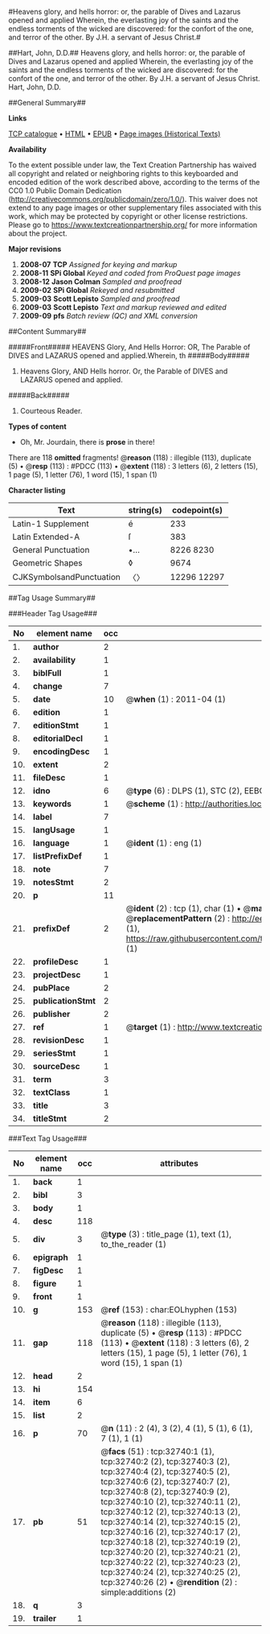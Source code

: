 #Heavens glory, and hells horror: or, the parable of Dives and Lazarus opened and applied Wherein, the everlasting joy of the saints and the endless torments of the wicked are discovered: for the confort of the one, and terror of the other. By J.H. a servant of Jesus Christ.#

##Hart, John, D.D.##
Heavens glory, and hells horror: or, the parable of Dives and Lazarus opened and applied Wherein, the everlasting joy of the saints and the endless torments of the wicked are discovered: for the confort of the one, and terror of the other. By J.H. a servant of Jesus Christ.
Hart, John, D.D.

##General Summary##

**Links**

[TCP catalogue](http://www.ota.ox.ac.uk/tcp/)  • 
[HTML](http://tei.it.ox.ac.uk/tcp/Texts-HTML/free/A45/A45728.html)  • 
[EPUB](http://tei.it.ox.ac.uk/tcp/Texts-EPUB/free/A45/A45728.epub) • 
[Page images (Historical Texts)](https://historicaltexts.jisc.ac.uk/eebo-99828313e)

**Availability**

To the extent possible under law, the Text Creation Partnership has waived all copyright and related or neighboring rights to this keyboarded and encoded edition of the work described above, according to the terms of the CC0 1.0 Public Domain Dedication (http://creativecommons.org/publicdomain/zero/1.0/). This waiver does not extend to any page images or other supplementary files associated with this work, which may be protected by copyright or other license restrictions. Please go to https://www.textcreationpartnership.org/ for more information about the project.

**Major revisions**

1. __2008-07__ __TCP__ *Assigned for keying and markup*
1. __2008-11__ __SPi Global__ *Keyed and coded from ProQuest page images*
1. __2008-12__ __Jason Colman__ *Sampled and proofread*
1. __2009-02__ __SPi Global__ *Rekeyed and resubmitted*
1. __2009-03__ __Scott Lepisto__ *Sampled and proofread*
1. __2009-03__ __Scott Lepisto__ *Text and markup reviewed and edited*
1. __2009-09__ __pfs__ *Batch review (QC) and XML conversion*

##Content Summary##

#####Front#####
HEAVENS Glory, And Hells Horror: OR, The Parable of DIVES and LAZARUS opened and applied.Wherein, th
#####Body#####

1. Heavens Glory, AND Hells horror. Or, the Parable of DIVES and LAZARUS opened and applied.

#####Back#####

1. Courteous Reader.

**Types of content**

  * Oh, Mr. Jourdain, there is **prose** in there!

There are 118 **omitted** fragments! 
 @__reason__ (118) : illegible (113), duplicate (5)  •  @__resp__ (113) : #PDCC (113)  •  @__extent__ (118) : 3 letters (6), 2 letters (15), 1 page (5), 1 letter (76), 1 word (15), 1 span (1)

**Character listing**


|Text|string(s)|codepoint(s)|
|---|---|---|
|Latin-1 Supplement|é|233|
|Latin Extended-A|ſ|383|
|General Punctuation|•…|8226 8230|
|Geometric Shapes|◊|9674|
|CJKSymbolsandPunctuation|〈〉|12296 12297|

##Tag Usage Summary##

###Header Tag Usage###

|No|element name|occ|attributes|
|---|---|---|---|
|1.|__author__|2||
|2.|__availability__|1||
|3.|__biblFull__|1||
|4.|__change__|7||
|5.|__date__|10| @__when__ (1) : 2011-04 (1)|
|6.|__edition__|1||
|7.|__editionStmt__|1||
|8.|__editorialDecl__|1||
|9.|__encodingDesc__|1||
|10.|__extent__|2||
|11.|__fileDesc__|1||
|12.|__idno__|6| @__type__ (6) : DLPS (1), STC (2), EEBO-CITATION (1), PROQUEST (1), VID (1)|
|13.|__keywords__|1| @__scheme__ (1) : http://authorities.loc.gov/ (1)|
|14.|__label__|7||
|15.|__langUsage__|1||
|16.|__language__|1| @__ident__ (1) : eng (1)|
|17.|__listPrefixDef__|1||
|18.|__note__|7||
|19.|__notesStmt__|2||
|20.|__p__|11||
|21.|__prefixDef__|2| @__ident__ (2) : tcp (1), char (1)  •  @__matchPattern__ (2) : ([0-9\-]+):([0-9IVX]+) (1), (.+) (1)  •  @__replacementPattern__ (2) : http://eebo.chadwyck.com/downloadtiff?vid=$1&page=$2 (1), https://raw.githubusercontent.com/textcreationpartnership/Texts/master/tcpchars.xml#$1 (1)|
|22.|__profileDesc__|1||
|23.|__projectDesc__|1||
|24.|__pubPlace__|2||
|25.|__publicationStmt__|2||
|26.|__publisher__|2||
|27.|__ref__|1| @__target__ (1) : http://www.textcreationpartnership.org/docs/. (1)|
|28.|__revisionDesc__|1||
|29.|__seriesStmt__|1||
|30.|__sourceDesc__|1||
|31.|__term__|3||
|32.|__textClass__|1||
|33.|__title__|3||
|34.|__titleStmt__|2||


###Text Tag Usage###

|No|element name|occ|attributes|
|---|---|---|---|
|1.|__back__|1||
|2.|__bibl__|3||
|3.|__body__|1||
|4.|__desc__|118||
|5.|__div__|3| @__type__ (3) : title_page (1), text (1), to_the_reader (1)|
|6.|__epigraph__|1||
|7.|__figDesc__|1||
|8.|__figure__|1||
|9.|__front__|1||
|10.|__g__|153| @__ref__ (153) : char:EOLhyphen (153)|
|11.|__gap__|118| @__reason__ (118) : illegible (113), duplicate (5)  •  @__resp__ (113) : #PDCC (113)  •  @__extent__ (118) : 3 letters (6), 2 letters (15), 1 page (5), 1 letter (76), 1 word (15), 1 span (1)|
|12.|__head__|2||
|13.|__hi__|154||
|14.|__item__|6||
|15.|__list__|2||
|16.|__p__|70| @__n__ (11) : 2 (4), 3 (2), 4 (1), 5 (1), 6 (1), 7 (1), 1 (1)|
|17.|__pb__|51| @__facs__ (51) : tcp:32740:1 (1), tcp:32740:2 (2), tcp:32740:3 (2), tcp:32740:4 (2), tcp:32740:5 (2), tcp:32740:6 (2), tcp:32740:7 (2), tcp:32740:8 (2), tcp:32740:9 (2), tcp:32740:10 (2), tcp:32740:11 (2), tcp:32740:12 (2), tcp:32740:13 (2), tcp:32740:14 (2), tcp:32740:15 (2), tcp:32740:16 (2), tcp:32740:17 (2), tcp:32740:18 (2), tcp:32740:19 (2), tcp:32740:20 (2), tcp:32740:21 (2), tcp:32740:22 (2), tcp:32740:23 (2), tcp:32740:24 (2), tcp:32740:25 (2), tcp:32740:26 (2)  •  @__rendition__ (2) : simple:additions (2)|
|18.|__q__|3||
|19.|__trailer__|1||
